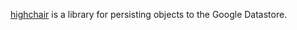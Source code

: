 [highchair][hc] is a library for persisting objects to the Google Datastore.

[hc]: http://github.com/chrislewis/highchair
